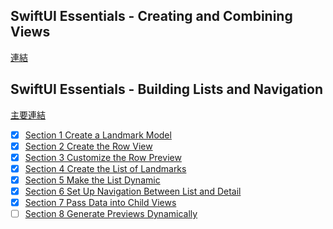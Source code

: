 
## SwiftUI Essentials - Creating and Combining Views 

[連結](https://developer.apple.com/tutorials/swiftui)

## SwiftUI Essentials - Building Lists and Navigation

[主要連結](https://developer.apple.com/tutorials/swiftui/building-lists-and-navigation)

- [x] [Section 1 Create a Landmark Model](https://developer.apple.com/tutorials/swiftui/building-lists-and-navigation#Create-a-Landmark-Model)
- [x] [Section 2 Create the Row View](https://developer.apple.com/tutorials/swiftui/building-lists-and-navigation#Create-the-Row-View) 
- [x] [Section 3 Customize the Row Preview](https://developer.apple.com/tutorials/swiftui/building-lists-and-navigation#Customize-the-Row-Preview)
- [x] [Section 4 Create the List of Landmarks](https://developer.apple.com/tutorials/swiftui/building-lists-and-navigation#Create-the-List-of-Landmarks)
- [x] [Section 5 Make the List Dynamic](https://developer.apple.com/tutorials/swiftui/building-lists-and-navigation#Make-the-List-Dynamic)
- [x] [Section 6 Set Up Navigation Between List and Detail](https://developer.apple.com/tutorials/swiftui/building-lists-and-navigation#Set-Up-Navigation-Between-List-and-Detail)
- [x] [Section 7 Pass Data into Child Views](https://developer.apple.com/tutorials/swiftui/building-lists-and-navigation#Pass-Data-into-Child-Views)
- [ ] [Section 8 Generate Previews Dynamically](https://developer.apple.com/tutorials/swiftui/building-lists-and-navigation#Generate-Previews-Dynamically)

